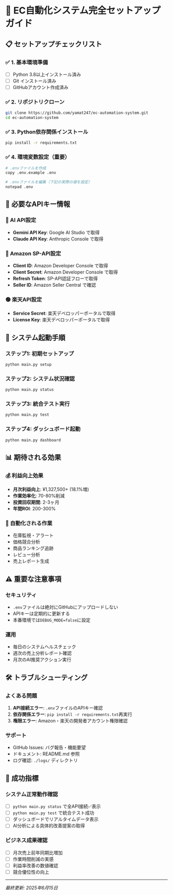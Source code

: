 # 🚀 EC自動化システム完全セットアップガイド

## 📋 セットアップチェックリスト

### ✅ 1. 基本環境準備
- [ ] Python 3.8以上インストール済み
- [ ] Git インストール済み
- [ ] GitHubアカウント作成済み

### ✅ 2. リポジトリクローン
```bash
git clone https://github.com/yamat247/ec-automation-system.git
cd ec-automation-system
```

### ✅ 3. Python依存関係インストール
```bash
pip install -r requirements.txt
```

### ✅ 4. 環境変数設定（重要）
```bash
# .envファイルを作成
copy .env.example .env

# .envファイルを編集（下記の実際の値を設定）
notepad .env
```

## 🔑 必要なAPIキー情報

### 🤖 AI API設定
- **Gemini API Key**: Google AI Studio で取得
- **Claude API Key**: Anthropic Console で取得

### 🛒 Amazon SP-API設定
- **Client ID**: Amazon Developer Console で取得
- **Client Secret**: Amazon Developer Console で取得
- **Refresh Token**: SP-API認証フローで取得
- **Seller ID**: Amazon Seller Central で確認

### 🟢 楽天API設定
- **Service Secret**: 楽天デベロッパーポータルで取得
- **License Key**: 楽天デベロッパーポータルで取得

## 🚀 システム起動手順

### ステップ1: 初期セットアップ
```bash
python main.py setup
```

### ステップ2: システム状況確認
```bash
python main.py status
```

### ステップ3: 統合テスト実行
```bash
python main.py test
```

### ステップ4: ダッシュボード起動
```bash
python main.py dashboard
```

## 📊 期待される効果

### 💰 利益向上効果
- **月次利益向上**: ¥1,327,500+ (18.1%増)
- **作業効率化**: 70-80%削減
- **投資回収期間**: 2-3ヶ月
- **年間ROI**: 200-300%

### 🔄 自動化される作業
- 在庫監視・アラート
- 価格競合分析
- 商品ランキング追跡
- レビュー分析
- 売上レポート生成

## ⚠️ 重要な注意事項

### セキュリティ
- `.env`ファイルは絶対にGitHubにアップロードしない
- APIキーは定期的に更新する
- 本番環境では`DEBUG_MODE=false`に設定

### 運用
- 毎日のシステムヘルスチェック
- 週次の売上分析レポート確認
- 月次のAI推奨アクション実行

## 🛠️ トラブルシューティング

### よくある問題
1. **API接続エラー**: `.env`ファイルのAPIキー確認
2. **依存関係エラー**: `pip install -r requirements.txt`再実行
3. **権限エラー**: Amazon・楽天の開発者アカウント権限確認

### サポート
- GitHub Issues: バグ報告・機能要望
- ドキュメント: README.md 参照
- ログ確認: `./logs/` ディレクトリ

## 🎯 成功指標

### システム正常動作確認
- [ ] `python main.py status` で全API接続✅表示
- [ ] `python main.py test` で統合テスト成功
- [ ] ダッシュボードでリアルタイムデータ表示
- [ ] AI分析による具体的改善提案の取得

### ビジネス成果確認
- [ ] 月次売上前年同期比増加
- [ ] 作業時間削減の実感
- [ ] 利益率改善の数値確認
- [ ] 競合優位性の向上

---
*最終更新: 2025年6月15日*
